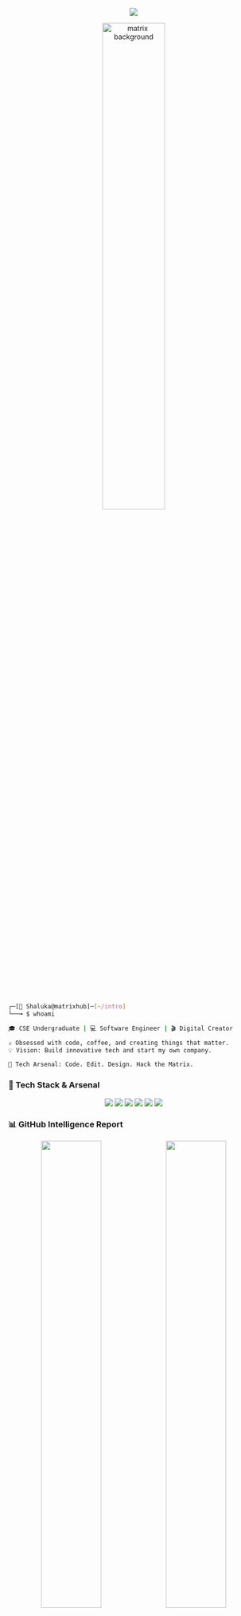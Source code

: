 <!-- 💀 Ultimate Hacker-Themed GitHub README for Shaluka -->

<!-- 🧠 Typing Effect -->
<p align="center">
  <img src="https://readme-typing-svg.demolab.com?font=Fira+Code&size=22&pause=1000&color=00FF00&center=true&vCenter=true&width=500&lines=Access+Granted...;Welcome+Agent+Shaluka;Initializing+GitHub+Protocol..." />
</p>

<!-- 🎥 Matrix Rain Background as a GIF -->
<p align="center">
  <img src="https://media.giphy.com/media/qgQUggAC3Pfv687qPC/giphy.gif" alt="matrix background" width="50%" />
</p>

<!-- 🎯 Terminal Introduction Block -->
```bash
┌─[🔐 Shaluka@matrixhub]─[~/intro]
└──╼ $ whoami

🎓 CSE Undergraduate | 💻 Software Engineer | 🎬 Digital Creator

⚔️ Obsessed with code, coffee, and creating things that matter.
💡 Vision: Build innovative tech and start my own company.

🧠 Tech Arsenal: Code. Edit. Design. Hack the Matrix.
```

<!-- 🧰 Toolbox -->
### 🧰 Tech Stack & Arsenal
<p align="center">
  <img src="https://img.shields.io/badge/C++-00599C?style=for-the-badge&logo=c%2B%2B&logoColor=white"/>
  <img src="https://img.shields.io/badge/Java-ED8B00?style=for-the-badge&logo=java&logoColor=white"/>
  <img src="https://img.shields.io/badge/Python-FFD43B?style=for-the-badge&logo=python&logoColor=blue"/>
  <img src="https://img.shields.io/badge/Photoshop-31A8FF?style=for-the-badge&logo=adobephotoshop&logoColor=white"/>
  <img src="https://img.shields.io/badge/After%20Effects-9999FF?style=for-the-badge&logo=adobeaftereffects&logoColor=white"/>
  <img src="https://img.shields.io/badge/CapCut-000000?style=for-the-badge&logo=capcut&logoColor=white"/>
</p>

<!-- 🧬 GitHub Stats -->
### 📊 GitHub Intelligence Report
<p align="center">
  <img src="https://github-readme-stats.vercel.app/api?username=shalukahhstt&show_icons=true&theme=tokyonight&hide_border=true&custom_title=Agent+Shaluka's+Stats" width="49%"/>
  <img src="https://github-readme-stats.vercel.app/api/top-langs/?username=shalukahhstt&layout=compact&theme=tokyonight&hide_border=true&custom_title=Most+Used+Languages" width="49%"/>
</p>

<!-- 🔄 GitHub Activity Graph -->
<p align="center">
  <img src="https://github-readme-activity-graph.vercel.app/graph?username=shalukahhstt&theme=tokyo-night&hide_border=true" width="100%"/>
</p>

<!-- 🧠 Hacker Quote -->
### 🧠 Daily Kernel Thought
> “The quieter you become, the more you can hear.” – Ram Dass

<!-- 🌐 Contact Section -->
### 🧿 Connect with Me
<p align="center">
  <a href="mailto:shalukahhstt@gmail.com"><img src="https://img.shields.io/badge/Gmail-D14836?style=for-the-badge&logo=gmail&logoColor=white"/></a>
  <a href="https://www.linkedin.com/in/your-link"><img src="https://img.shields.io/badge/LinkedIn-0077B5?style=for-the-badge&logo=linkedin&logoColor=white"/></a>
  <a href="https://www.instagram.com/your-link"><img src="https://img.shields.io/badge/Instagram-E4405F?style=for-the-badge&logo=instagram&logoColor=white"/></a>
</p>

<!-- 🎭 Easter Egg -->
<details>
  <summary>💻 Secret Command Console</summary>

  ```bash
  sudo apt install inspiration
  > Fetching daily motivation...
  > "Stay curious, stay dangerous."
  ```
</details>

